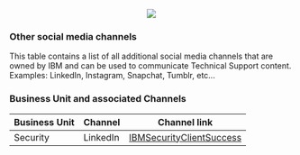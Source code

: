 <p dir="ltr" style="text-align: center;"><img lconnattachedresourcetype="page" lconnresourcetype="attachment" src="https://media.github.ibm.com/user/126034/files/82637cee-3057-11e9-878c-8eb7fa2b478c" /></p>

### Other social media channels  
This table contains a list of all additional social media channels that are owned by IBM and can be used to communicate Technical Support content. Examples: LinkedIn, Instagram, Snapchat, Tumblr, etc...

### Business Unit and associated Channels
| Business Unit  | Channel  | Channel link  |
|------------------|---------------|---------------|
| Security	   |  LinkedIn  |	<a href="http://ibm.biz/IBMSecurityClientSuccess-LinkedIn" target="_blank"> IBMSecurityClientSuccess </a>


